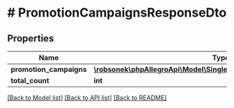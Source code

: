 # # PromotionCampaignsResponseDto

## Properties

Name | Type | Description | Notes
------------ | ------------- | ------------- | -------------
**promotion_campaigns** | [**\robsonek\phpAllegroApi\Model\SinglePromotionCampaignResponseDto[]**](SinglePromotionCampaignResponseDto.md) |  |
**total_count** | **int** |  |

[[Back to Model list]](../../README.md#models) [[Back to API list]](../../README.md#endpoints) [[Back to README]](../../README.md)

